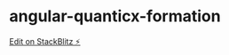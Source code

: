 # angular-quanticx-formation

[Edit on StackBlitz ⚡️](https://stackblitz.com/edit/angular-quanticx-formation)